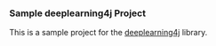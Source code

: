 ### Sample deeplearning4j Project
This is a sample project for the [deeplearning4j](https://deeplearning4j.org) library.


